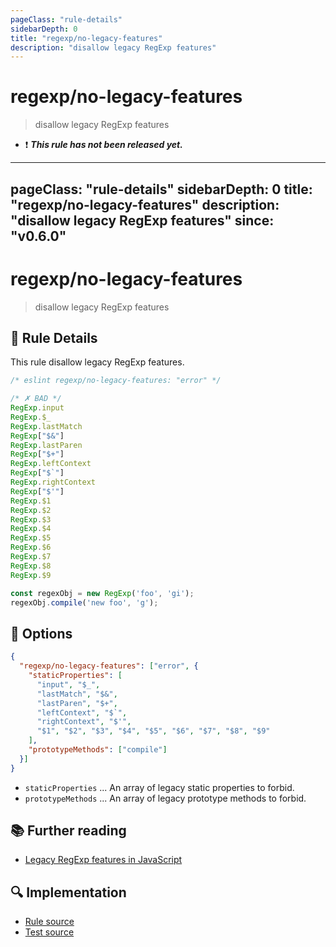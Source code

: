 ```yaml
---
pageClass: "rule-details"
sidebarDepth: 0
title: "regexp/no-legacy-features"
description: "disallow legacy RegExp features"
---
```

# regexp/no-legacy-features

> disallow legacy RegExp features

- :exclamation: <badge text="This rule has not been released yet." vertical="middle" type="error"> ***This rule has not been released yet.*** </badge>

---
pageClass: "rule-details"
sidebarDepth: 0
title: "regexp/no-legacy-features"
description: "disallow legacy RegExp features"
since: "v0.6.0"
---
# regexp/no-legacy-features

> disallow legacy RegExp features

## :book: Rule Details

This rule disallow legacy RegExp features.

<eslint-code-block>

```js
/* eslint regexp/no-legacy-features: "error" */

/* ✗ BAD */
RegExp.input
RegExp.$_
RegExp.lastMatch
RegExp["$&"]
RegExp.lastParen
RegExp["$+"]
RegExp.leftContext
RegExp["$`"]
RegExp.rightContext
RegExp["$'"]
RegExp.$1
RegExp.$2
RegExp.$3
RegExp.$4
RegExp.$5
RegExp.$6
RegExp.$7
RegExp.$8
RegExp.$9

const regexObj = new RegExp('foo', 'gi');
regexObj.compile('new foo', 'g');
```

</eslint-code-block>

## :wrench: Options

```json
{
  "regexp/no-legacy-features": ["error", {
    "staticProperties": [
      "input", "$_",
      "lastMatch", "$&",
      "lastParen", "$+",
      "leftContext", "$`",
      "rightContext", "$'",
      "$1", "$2", "$3", "$4", "$5", "$6", "$7", "$8", "$9"
    ],
    "prototypeMethods": ["compile"] 
  }]
}
```

- `staticProperties` ... An array of legacy static properties to forbid.
- `prototypeMethods` ... An array of legacy prototype methods to forbid.

## :books: Further reading

- [Legacy RegExp features in JavaScript](https://github.com/tc39/proposal-regexp-legacy-features/)

## :mag: Implementation

- [Rule source](https://github.com/ota-meshi/eslint-plugin-regexp/blob/master/lib/rules/no-legacy-features.ts)
- [Test source](https://github.com/ota-meshi/eslint-plugin-regexp/blob/master/tests/lib/rules/no-legacy-features.ts)
